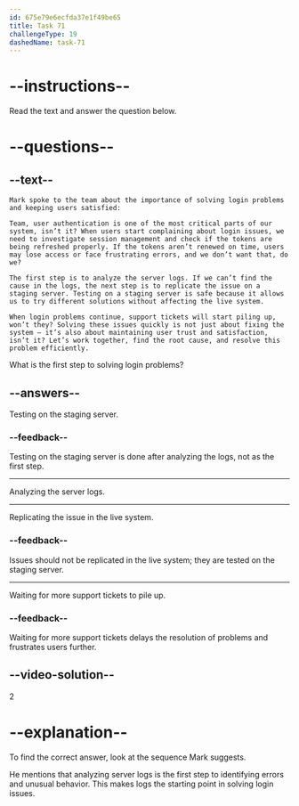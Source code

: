 ```yaml
---
id: 675e79e6ecfda37e1f49be65
title: Task 71
challengeType: 19
dashedName: task-71
---
```


<!-- READING -->

# --instructions--

Read the text and answer the question below.

# --questions--

## --text--

`Mark spoke to the team about the importance of solving login problems and keeping users satisfied:`

`Team, user authentication is one of the most critical parts of our system, isn’t it? When users start complaining about login issues, we need to investigate session management and check if the tokens are being refreshed properly. If the tokens aren’t renewed on time, users may lose access or face frustrating errors, and we don’t want that, do we?`

`The first step is to analyze the server logs. If we can’t find the cause in the logs, the next step is to replicate the issue on a staging server. Testing on a staging server is safe because it allows us to try different solutions without affecting the live system.`

`When login problems continue, support tickets will start piling up, won’t they? Solving these issues quickly is not just about fixing the system — it’s also about maintaining user trust and satisfaction, isn’t it? Let’s work together, find the root cause, and resolve this problem efficiently.`

What is the first step to solving login problems?

## --answers--

Testing on the staging server.

### --feedback--

Testing on the staging server is done after analyzing the logs, not as the first step.

---

Analyzing the server logs.

---

Replicating the issue in the live system.

### --feedback--

Issues should not be replicated in the live system; they are tested on the staging server.

---

Waiting for more support tickets to pile up.

### --feedback--

Waiting for more support tickets delays the resolution of problems and frustrates users further.

## --video-solution--

2

# --explanation--

To find the correct answer, look at the sequence Mark suggests.

He mentions that analyzing server logs is the first step to identifying errors and unusual behavior. This makes logs the starting point in solving login issues.
